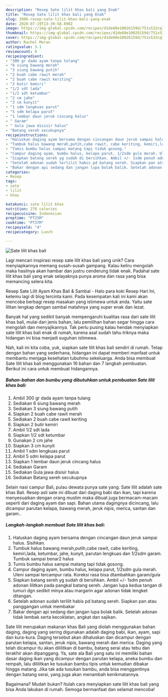 ```yaml
---
description: "Resep Sate lilit khas bali yang Enak"
title: "Resep Sate lilit khas bali yang Enak"
slug: 3996-resep-sate-lilit-khas-bali-yang-enak
date: 2020-07-19T13:39:58.690Z
image: https://img-global.cpcdn.com/recipes/d1de60e10026159d/751x532cq70/sate-lilit-khas-bali-foto-resep-utama.jpg
thumbnail: https://img-global.cpcdn.com/recipes/d1de60e10026159d/751x532cq70/sate-lilit-khas-bali-foto-resep-utama.jpg
cover: https://img-global.cpcdn.com/recipes/d1de60e10026159d/751x532cq70/sate-lilit-khas-bali-foto-resep-utama.jpg
author: Rachel Moran
ratingvalue: 3.1
reviewcount: 8
recipeingredient:
- "300 gr dada ayam tanpa tulang"
- "6 siung bawang merah"
- "3 siung bawang putih"
- "2 buah cabe rawit merah"
- "2 buah cabe rawit keriting"
- "2 butir kemiri"
- "1/2 sdt lada"
- "1/2 sdt ketumbar"
- "2 cm jahe"
- "3 cm kunyit"
- "1 sdm lengkuas parut"
- "5 sdm kelapa parut"
- "1 lembar daun jeruk cincang halus"
- " Garam"
- " Gula jawa disisir halus"
- "Batang sereh secukupnya"
recipeinstructions:
- "Haluskan daging ayam bersama dengan cincangan daun jeruk sampai halus. Sisihkan."
- "Tumbuk halus bawang merah,putih,cabe rawit, cabe keriting, kemiri,lada, ketumbar, jahe, kunyit, parutan lengkuas dan 1/2sdm garam. Tumbuk sampai benar2 halus"
- "Tumis bumbu halus sampai matang tapi tidak gosong."
- "Campur daging ayam, bumbu halus, kelapa parut, 1/2sdm gula merah. Uleni sampai tercampur rata. Koreksi rasa bisa dtambahkan garam/gula"
- "Siapkan batang sereh yg sudah di bersihkan. Ambil +/- 1sdm penuh adonan lilitkan pada pangkal batang sereh. Jangan lupa kedua tangan di lumuri dgn sedikit minya atau margarin agar adonan tidak lengket ditangan."
- "Setelah adonan sudah terlilit habis pd batang sereh. Siapkan pan atau panggangan untuk membakar"
- "Bakar dengan api sedang dan jangan lupa bolak balik. Setelah adonan tidak lembak serta kecoklatan, angkat dan sajikan."
categories:
- Resep
tags:
- sate
- lilit
- khas

katakunci: sate lilit khas 
nutrition: 278 calories
recipecuisine: Indonesian
preptime: "PT25M"
cooktime: "PT37M"
recipeyield: "4"
recipecategory: Lunch

---
```



![Sate lilit khas bali](https://img-global.cpcdn.com/recipes/d1de60e10026159d/751x532cq70/sate-lilit-khas-bali-foto-resep-utama.jpg)

Lagi mencari inspirasi resep sate lilit khas bali yang unik? Cara menyiapkannya memang susah-susah gampang. Kalau keliru mengolah maka hasilnya akan hambar dan justru cenderung tidak enak. Padahal sate lilit khas bali yang enak selayaknya punya aroma dan rasa yang bisa memancing selera kita.

Resep Sate Lilit Ayam Khas Bali &amp; Sambal - Halo para koki Resep Hari Ini, ketemu lagi di blog tercinta kami. Pada kesempatan kali ini kami akan mencoba berbagi resep masakan yang istimewa untuk anda. Yaitu sate lilitan lengkap dengan sambal matahnya yang super enak dan lezat.

Banyak hal yang sedikit banyak mempengaruhi kualitas rasa dari sate lilit khas bali, mulai dari jenis bahan, lalu pemilihan bahan segar hingga cara mengolah dan menyajikannya. Tak perlu pusing kalau hendak menyiapkan sate lilit khas bali enak di rumah, karena asal sudah tahu triknya maka hidangan ini bisa menjadi suguhan istimewa.


Nah, kali ini kita coba, yuk, siapkan sate lilit khas bali sendiri di rumah. Tetap dengan bahan yang sederhana, hidangan ini dapat memberi manfaat untuk membantu menjaga kesehatan tubuhmu sekeluarga. Anda bisa membuat Sate lilit khas bali menggunakan 16 bahan dan 7 langkah pembuatan. Berikut ini cara untuk membuat hidangannya.

<!--inarticleads1-->

##### Bahan-bahan dan bumbu yang dibutuhkan untuk pembuatan Sate lilit khas bali:

1. Ambil 300 gr dada ayam tanpa tulang
1. Sediakan 6 siung bawang merah
1. Sediakan 3 siung bawang putih
1. Siapkan 2 buah cabe rawit merah
1. Sediakan 2 buah cabe rawit keriting
1. Siapkan 2 butir kemiri
1. Ambil 1/2 sdt lada
1. Siapkan 1/2 sdt ketumbar
1. Gunakan 2 cm jahe
1. Siapkan 3 cm kunyit
1. Ambil 1 sdm lengkuas parut
1. Ambil 5 sdm kelapa parut
1. Siapkan 1 lembar daun jeruk cincang halus
1. Sediakan  Garam
1. Sediakan  Gula jawa disisir halus
1. Sediakan Batang sereh secukupnya


Selain nasi campur Bali, pulau dewata punya sate yang. Sate lilit adalah sate khas Bali. Resep asli sate ini dibuat dari daging babi dan ikan, tapi karena menyesuaikan dengan orang muslim maka dibuat juga bermacam-macam seperti dari daging ayam dan sapi. Bahan utama dagingnya dicincang, lalu dicampur parutan kelapa, bawang merah, jeruk nipis, merica, santan dan garam.. 

<!--inarticleads2-->

##### Langkah-langkah membuat Sate lilit khas bali:

1. Haluskan daging ayam bersama dengan cincangan daun jeruk sampai halus. Sisihkan.
1. Tumbuk halus bawang merah,putih,cabe rawit, cabe keriting, kemiri,lada, ketumbar, jahe, kunyit, parutan lengkuas dan 1/2sdm garam. Tumbuk sampai benar2 halus
1. Tumis bumbu halus sampai matang tapi tidak gosong.
1. Campur daging ayam, bumbu halus, kelapa parut, 1/2sdm gula merah. Uleni sampai tercampur rata. Koreksi rasa bisa dtambahkan garam/gula
1. Siapkan batang sereh yg sudah di bersihkan. Ambil +/- 1sdm penuh adonan lilitkan pada pangkal batang sereh. Jangan lupa kedua tangan di lumuri dgn sedikit minya atau margarin agar adonan tidak lengket ditangan.
1. Setelah adonan sudah terlilit habis pd batang sereh. Siapkan pan atau panggangan untuk membakar
1. Bakar dengan api sedang dan jangan lupa bolak balik. Setelah adonan tidak lembak serta kecoklatan, angkat dan sajikan.


Sate lilit merupakan makanan khas Bali yang diolah menggunakan bahan daging, daging yang sering digunakan adalah daging babi, ikan, ayam, sapi dan kura-kura. Daging tersebut akan dihaluskan dan dicampur dengan parutan kelapa, santan, jeruk nipis, bawang merah dan merica. Daging yang telah dicampur itu akan dililitkan di bambu, batang serai atau tebu dan terakhir akan dipanggang. Ya, sate ala Bali yang satu ini memiliki bahan dasar daging ikan yang dicampur dengan parutan kelapa, aneka bumbu dan rempah, lalu dililitkan ke tusukan bambu tipis untuk kemudian dibakar hingga matang. Jika tak ada tusukan bambu, anda bisa menggantinya dengan batang serai, yang juga akan menambah kenikmatannya. 

Bagaimana? Mudah bukan? Itulah cara menyiapkan sate lilit khas bali yang bisa Anda lakukan di rumah. Semoga bermanfaat dan selamat mencoba!
